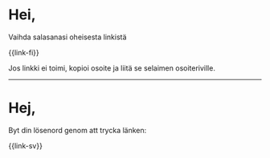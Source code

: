 # Hei,

Vaihda salasanasi oheisesta linkist&auml;

{{link-fi}}

Jos linkki ei toimi, kopioi osoite ja liitä se selaimen osoiteriville.

---

# Hej,

Byt din l&ouml;senord genom att trycka l&auml;nken: 

{{link-sv}}
